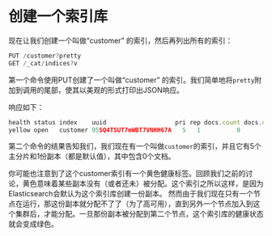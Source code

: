 # 创建一个索引库

现在让我们创建一个叫做“customer” 的索引，然后再列出所有的索引：

```js
PUT /customer?pretty
GET /_cat/indices?v
```

第一个命令使用PUT创建了一个叫做“customer” 的索引。我们简单地将`pretty`附加到调用的尾部，使其以美观的形式打印出JSON响应。

响应如下：

```js
health status index    uuid                   pri rep docs.count docs.deleted store.size pri.store.size
yellow open   customer 95SQ4TSUT7mWBT7VNHH67A   5   1          0            0       260b           260b
```

第二个命令的结果告知我们，我们现在有一个叫做`customer`的索引，并且它有5个主分片和1份副本（都是默认值），其中包含0个文档。

你可能也注意到了这个customer索引有一个黄色健康标签。回顾我们之前的讨论，黄色意味着某些副本没有（或者还未）被分配。这个索引之所以这样，是因为Elasticsearch会默认为这个索引库创建一份副本。 然而由于我们现在只有一个节点在运行，那这份副本就分配不了了（为了高可用），直到另外一个节点加入到这个集群后，才能分配。一旦那份副本被分配到第二个节点，这个索引库的健康状态就会变成绿色。
